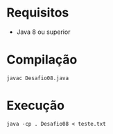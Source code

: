 # Requisitos

- Java 8 ou superior

# Compilação

```
javac Desafio08.java
```

# Execução

```
java -cp . Desafio08 < teste.txt
```

